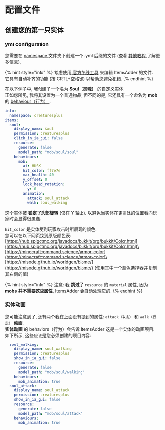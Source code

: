 # 配置文件

## 创建您的第一只实体

### yml configuration

您需要在 [namespace ](../../../basic-concepts/namespace/)文件夹下创建一个 .yml 后缀的文件 (查看 [其他教程 ](../../../basic-concepts/namespace/creating-your-namespace.md)了解更多信息).

{% hint style="info" %}
考虑使用[ 官方在线工具](../../../../../files-editor.md) 来编辑 ItemsAdder 的文件. \
它具有自动补齐的功能 (按 CRTL+空格键) 以帮助您避免犯错.
{% endhint %}

在以下例子中, 我创建了一个名为 **Soul（灵魂）** 的自定义实体.\
正如您所见, 我将其设置为一个普通物品; 但不同的是, 它还具有一个命名为 **mob** 的 [behaviour（行为） ](../../../item-properties/behaviours.md) .

```yaml
info:
  namespace: creaturesplus
items:
  soul:
    display_name: Soul
    permission: creaturesplus
    click_in_ia_gui: false
    resource:
      generate: false
      model_path: "mob/soul/soul"
    behaviours:
      mob:
        ai: HUSK
        hit_color: ff7e7e
        max_health: 40
        y_offset: 0
        lock_head_rotation:
          y: 0
        animation:
          attack: soul_attack
          walk: soul_walking
```

这个实体被 **锁定了头部旋转** (仅在 Y 轴上), 以避免当实体在更高处的位置看向玩家时会显得很愚蠢.

`hit_color` 是实体受到玩家攻击时所展现的颜色. \
您可以在以下网页找到原版颜色表:\
[https://hub.spigotmc.org/javadocs/bukkit/org/bukkit/Color.html](https://hub.spigotmc.org/javadocs/bukkit/org/bukkit/Color.html)\
[https://minecraftcommand.science/armor-color](https://minecraftcommand.science/armor-color)\
[https://misode.github.io/worldgen/biome/](https://misode.github.io/worldgen/biome/) (使用其中一个颜色选择器并复制其右侧的值)

{% hint style="info" %}
注意: 我 **跳过了** `resource` 的 `material` 属性, 因为 **mobs** **并不需要这些属性**, ItemsAdder 会自动处理它的.
{% endhint %}

### 实体动画

您可能注意到了, 还有两个我在上面没有提到的属性: `attack（攻击）` 和 `walk（行走）` **动画**.\
**实体动画** 的 behaviors（行为）会告诉 ItemsAdder 这是一个实体的动画项目.\
如下所示, 这些应该是您必须创建的项目内容:

```yaml
  soul_walking:
    display_name: soul_walking
    permission: creaturesplus
    show_in_ia_gui: false
    resource:
      generate: false
      model_path: "mob/soul/walking"
    behaviours:
      mob_animation: true
  soul_attack:
    display_name: soul_attack
    permission: creaturesplus
    show_in_ia_gui: false
    resource:
      generate: false
      model_path: "mob/soul/attack"
    behaviours:
      mob_animation: true
```
